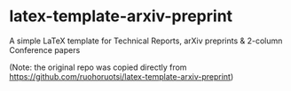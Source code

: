# latex-template-arxiv-preprint
A simple LaTeX template for Technical Reports, arXiv preprints &amp; 2-column Conference papers

(Note: the original repo was copied directly from https://github.com/ruohoruotsi/latex-template-arxiv-preprint)

